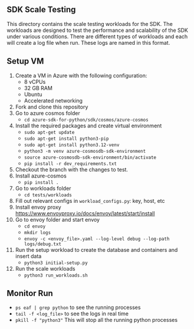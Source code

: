 ## SDK Scale Testing
This directory contains the scale testing workloads for the SDK. The workloads are designed to test the performance 
and scalability of the SDK under various conditions. There are different types of workloads and each will create a log 
file when run. These logs are named in this format. 

## Setup VM
1. Create a VM in Azure with the following configuration:
   - 8 vCPUs
   - 32 GB RAM
   - Ubuntu
   - Accelerated networking
2. Fork and clone this repository
3. Go to azure cosmos folder
   - `cd azure-sdk-for-python/sdk/cosmos/azure-cosmos`
4. Install the required packages and create virtual environment
   - `sudo apt-get update`
   - `sudo apt-get install python3-pip`
   - `sudo apt-get install python3.12-venv`
   - `python3 -m venv azure-cosmosdb-sdk-environment`
   - `source azure-cosmosdb-sdk-environment/bin/activate`
   - `pip install -r dev_requirements.txt`
5. Checkout the branch with the changes to test. 
6. Install azure-cosmos
   - `pip install .`
7. Go to workloads folder
    - `cd tests/workloads`
8. Fill out relevant configs in `workload_configs.py`: key, host, etc
9. Install envoy proxy https://www.envoyproxy.io/docs/envoy/latest/start/install
10. Go to envoy folder and start envoy
    - `cd envoy`
    - `mkdir logs`
    - `envoy -c <envoy_file>.yaml --log-level debug --log-path logs/debug.txt`
11. Run the setup workload to create the database and containers and insert data
    - `python3 initial-setup.py`
12. Run the scale workloads
    - `python3 run_workloads.sh`

## Monitor Run
- `ps eaf | grep python` to see the running processes
- `tail -f <log_file>` to see the logs in real time 
- `pkill -f "python3"` This will stop all the running python processes
